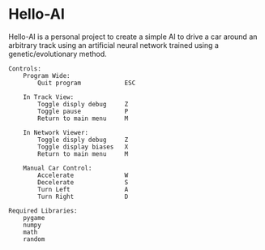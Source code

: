 # Hello-AI

Hello-AI is a personal project to create a simple AI to drive a car around an arbitrary track using an artificial neural network trained using a genetic/evolutionary method.

    Controls:
        Program Wide:
            Quit program            ESC

        In Track View:
            Toggle disply debug     Z
            Toggle pause            P
            Return to main menu     M

        In Network Viewer:
            Toggle disply debug     Z
            Toggle display biases   X
            Return to main menu     M

        Manual Car Control:
            Accelerate              W
            Decelerate              S
            Turn Left               A
            Turn Right              D

    Required Libraries:
        pygame
        numpy
        math
        random